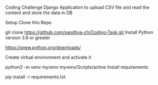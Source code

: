 Coding Challenge
Django Application to upload CSV file and read the content and store the data in DB

Setup
Clone this Repo

git clone https://github.com/sandhya-ch/Coding-Task.git 
Install Python version 3.6 or greater

https://www.python.org/downloads/

Create virtual environment and activate it

python3 -m venv myvenv
myvenv/Scripts/active
Install requirements

pip install -r requirements.txt
